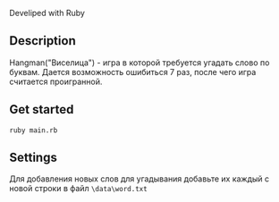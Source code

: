 Develiped with Ruby

<h2>Description</h2>

Hangman("Виселица") - игра в которой требуется угадать слово по буквам.
Дается возможность ошибиться 7 раз, после чего игра считается проигранной.

<h2>Get started</h2>

```ruby main.rb```

<h2>Settings</h2>

Для добавления новых слов для угадывания добавьте их каждый с новой строки в файл ```\data\word.txt```
